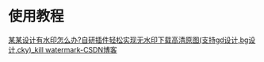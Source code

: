 # 使用教程

[某某设计有水印怎么办?自研插件轻松实现无水印下载高清原图(支持gd设计,bg设计,cky)_kill watermark-CSDN博客](https://blog.csdn.net/a1309525802/article/details/139086788?spm=1001.2014.3001.5501)